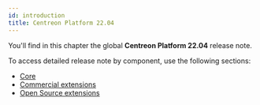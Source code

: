 ```yaml
---
id: introduction
title: Centreon Platform 22.04
---
```


You'll find in this chapter the global **Centreon Platform 22.04** release note.

To access detailed release note by component, use the following sections:

- [Core](centreon-core.md)
- [Commercial extensions](centreon-commercial-extensions.md)
- [Open Source extensions](centreon-os-extensions.md)
